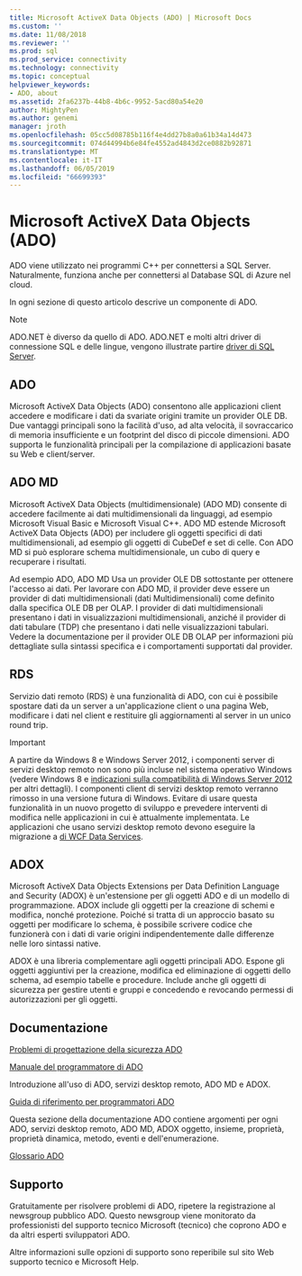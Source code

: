 ```yaml
---
title: Microsoft ActiveX Data Objects (ADO) | Microsoft Docs
ms.custom: ''
ms.date: 11/08/2018
ms.reviewer: ''
ms.prod: sql
ms.prod_service: connectivity
ms.technology: connectivity
ms.topic: conceptual
helpviewer_keywords:
- ADO, about
ms.assetid: 2fa6237b-44b8-4b6c-9952-5acd80a54e20
author: MightyPen
ms.author: genemi
manager: jroth
ms.openlocfilehash: 05cc5d08785b116f4e4dd27b8a0a61b34a14d473
ms.sourcegitcommit: 074d44994b6e84fe4552ad4843d2ce0882b92871
ms.translationtype: MT
ms.contentlocale: it-IT
ms.lasthandoff: 06/05/2019
ms.locfileid: "66699393"
---
```

# <a name="microsoft-activex-data-objects-ado"></a>Microsoft ActiveX Data Objects (ADO)

ADO viene utilizzato nei programmi C++ per connettersi a SQL Server. Naturalmente, funziona anche per connettersi al Database SQL di Azure nel cloud.

In ogni sezione di questo articolo descrive un componente di ADO.

> [!NOTE]
> ADO.NET è diverso da quello di ADO. ADO.NET e molti altri driver di connessione SQL e delle lingue, vengono illustrate partire [driver di SQL Server](../connect/sql-connection-libraries.md).

  
## <a name="ado"></a>ADO  
 Microsoft ActiveX Data Objects (ADO) consentono alle applicazioni client accedere e modificare i dati da svariate origini tramite un provider OLE DB. Due vantaggi principali sono la facilità d'uso, ad alta velocità, il sovraccarico di memoria insufficiente e un footprint del disco di piccole dimensioni. ADO supporta le funzionalità principali per la compilazione di applicazioni basate su Web e client/server.  
  
## <a name="ado-md"></a>ADO MD  
 Microsoft ActiveX Data Objects (multidimensionale) (ADO MD) consente di accedere facilmente ai dati multidimensionali da linguaggi, ad esempio Microsoft Visual Basic e Microsoft Visual C++. ADO MD estende Microsoft ActiveX Data Objects (ADO) per includere gli oggetti specifici di dati multidimensionali, ad esempio gli oggetti di CubeDef e set di celle. Con ADO MD si può esplorare schema multidimensionale, un cubo di query e recuperare i risultati.  
  
 Ad esempio ADO, ADO MD Usa un provider OLE DB sottostante per ottenere l'accesso ai dati. Per lavorare con ADO MD, il provider deve essere un provider di dati multidimensionali (dati Multidimensionali) come definito dalla specifica OLE DB per OLAP. I provider di dati multidimensionali presentano i dati in visualizzazioni multidimensionali, anziché il provider di dati tabulare (TDP) che presentano i dati nelle visualizzazioni tabulari. Vedere la documentazione per il provider OLE DB OLAP per informazioni più dettagliate sulla sintassi specifica e i comportamenti supportati dal provider.  
  
## <a name="rds"></a>RDS  
 Servizio dati remoto (RDS) è una funzionalità di ADO, con cui è possibile spostare dati da un server a un'applicazione client o una pagina Web, modificare i dati nel client e restituire gli aggiornamenti al server in un unico round trip.  
  
> [!IMPORTANT]
>  A partire da Windows 8 e Windows Server 2012, i componenti server di servizi desktop remoto non sono più incluse nel sistema operativo Windows (vedere Windows 8 e [indicazioni sulla compatibilità di Windows Server 2012](https://www.microsoft.com/download/details.aspx?id=27416) per altri dettagli). I componenti client di servizi desktop remoto verranno rimosso in una versione futura di Windows. Evitare di usare questa funzionalità in un nuovo progetto di sviluppo e prevedere interventi di modifica nelle applicazioni in cui è attualmente implementata. Le applicazioni che usano servizi desktop remoto devono eseguire la migrazione a [di WCF Data Services](https://go.microsoft.com/fwlink/?LinkId=199565).  
  
## <a name="adox"></a>ADOX  
 Microsoft ActiveX Data Objects Extensions per Data Definition Language and Security (ADOX) è un'estensione per gli oggetti ADO e di un modello di programmazione. ADOX include gli oggetti per la creazione di schemi e modifica, nonché protezione. Poiché si tratta di un approccio basato su oggetti per modificare lo schema, è possibile scrivere codice che funzionerà con i dati di varie origini indipendentemente dalle differenze nelle loro sintassi native.  
  
 ADOX è una libreria complementare agli oggetti principali ADO. Espone gli oggetti aggiuntivi per la creazione, modifica ed eliminazione di oggetti dello schema, ad esempio tabelle e procedure. Include anche gli oggetti di sicurezza per gestire utenti e gruppi e concedendo e revocando permessi di autorizzazioni per gli oggetti.  
  
## <a name="documentation"></a>Documentazione  
 [Problemi di progettazione della sicurezza ADO](../ado/guide/ado-security-design-issues.md)  
  
 [Manuale del programmatore di ADO](../ado/guide/ado-programmer-s-guide.md)  
  
 Introduzione all'uso di ADO, servizi desktop remoto, ADO MD e ADOX.  
  
 [Guida di riferimento per programmatori ADO](../ado/reference/ado-programmer-s-reference.md)  
  
 Questa sezione della documentazione ADO contiene argomenti per ogni ADO, servizi desktop remoto, ADO MD, ADOX oggetto, insieme, proprietà, proprietà dinamica, metodo, eventi e dell'enumerazione.  
  
 [Glossario ADO](../ado/ado-glossary.md)  
  
## <a name="support"></a>Supporto  
 Gratuitamente per risolvere problemi di ADO, ripetere la registrazione al newsgroup pubblico ADO. Questo newsgroup viene monitorato da professionisti del supporto tecnico Microsoft (tecnico) che coprono ADO e da altri esperti sviluppatori ADO.  
  
 Altre informazioni sulle opzioni di supporto sono reperibile sul sito Web supporto tecnico e Microsoft Help.


